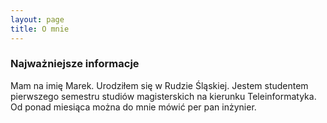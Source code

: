 ```yaml
---
layout: page
title: O mnie
---
```


### Najważniejsze informacje
Mam na imię Marek. Urodziłem się w Rudzie Śląskiej. Jestem studentem pierwszego semestru studiów magisterskich na kierunku Teleinformatyka. Od ponad miesiąca można do mnie mówić per pan inżynier.

